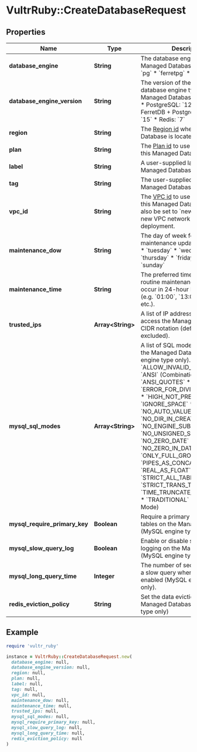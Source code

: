 # VultrRuby::CreateDatabaseRequest

## Properties

| Name | Type | Description | Notes |
| ---- | ---- | ----------- | ----- |
| **database_engine** | **String** | The database engine type for the Managed Database. * &#x60;mysql&#x60; * &#x60;pg&#x60; * &#x60;ferretpg&#x60; * &#x60;redis&#x60; |  |
| **database_engine_version** | **String** | The version of the chosen database engine type for the Managed Database. * MySQL: &#x60;8&#x60; * PostgreSQL: &#x60;12&#x60; - &#x60;15&#x60; * FerretDB + PostgreSQL: &#x60;12&#x60; - &#x60;15&#x60; * Redis: &#x60;7&#x60; |  |
| **region** | **String** | The [Region id](#operation/list-regions) where the Managed Database is located. |  |
| **plan** | **String** | The [Plan id](#operation/list-database-plans) to use when deploying this Managed Database. |  |
| **label** | **String** | A user-supplied label for this Managed Database. |  |
| **tag** | **String** | The user-supplied tag for this Managed Database. | [optional] |
| **vpc_id** | **String** | The [VPC id](#operation/list-vpcs) to use when deploying this Managed Database. It can also be set to &#x60;new&#x60; to configure a new VPC network with this deployment. | [optional] |
| **maintenance_dow** | **String** | The day of week for routine maintenance updates. * &#x60;monday&#x60; * &#x60;tuesday&#x60; * &#x60;wednesday&#x60; * &#x60;thursday&#x60; * &#x60;friday&#x60; * &#x60;saturday&#x60; * &#x60;sunday&#x60; | [optional] |
| **maintenance_time** | **String** | The preferred time (UTC) for routine maintenance updates to occur in 24-hour HH:00 format (e.g. &#x60;01:00&#x60;, &#x60;13:00&#x60;, &#x60;23:00&#x60;, etc.). | [optional] |
| **trusted_ips** | **Array&lt;String&gt;** | A list of IP addresses allowed to access the Managed Database in CIDR notation (defaults to /32 if excluded). | [optional] |
| **mysql_sql_modes** | **Array&lt;String&gt;** | A list of SQL modes to enable on the Managed Database (MySQL engine type only). * &#x60;ALLOW_INVALID_DATES&#x60; * &#x60;ANSI&#x60; (Combination Mode) * &#x60;ANSI_QUOTES&#x60; * &#x60;ERROR_FOR_DIVISION_BY_ZERO&#x60; * &#x60;HIGH_NOT_PRECEDENCE&#x60; * &#x60;IGNORE_SPACE&#x60; * &#x60;NO_AUTO_VALUE_ON_ZERO&#x60; * &#x60;NO_DIR_IN_CREATE&#x60; * &#x60;NO_ENGINE_SUBSTITUTION&#x60; * &#x60;NO_UNSIGNED_SUBTRACTION&#x60; * &#x60;NO_ZERO_DATE&#x60; * &#x60;NO_ZERO_IN_DATE&#x60; * &#x60;ONLY_FULL_GROUP_BY&#x60; * &#x60;PIPES_AS_CONCAT&#x60; * &#x60;REAL_AS_FLOAT&#x60; * &#x60;STRICT_ALL_TABLES&#x60; * &#x60;STRICT_TRANS_TABLES&#x60; * &#x60;TIME_TRUNCATE_FRACTIONAL&#x60; * &#x60;TRADITIONAL&#x60; (Combination Mode) | [optional] |
| **mysql_require_primary_key** | **Boolean** | Require a primary key for all tables on the Managed Database (MySQL engine type only). | [optional] |
| **mysql_slow_query_log** | **Boolean** | Enable or disable slow query logging on the Managed Database (MySQL engine type only). | [optional] |
| **mysql_long_query_time** | **Integer** | The number of seconds to denote a slow query when logging is enabled (MySQL engine type only). | [optional] |
| **redis_eviction_policy** | **String** | Set the data eviction policy for the Managed Database (Redis engine type only) | [optional] |

## Example

```ruby
require 'vultr_ruby'

instance = VultrRuby::CreateDatabaseRequest.new(
  database_engine: null,
  database_engine_version: null,
  region: null,
  plan: null,
  label: null,
  tag: null,
  vpc_id: null,
  maintenance_dow: null,
  maintenance_time: null,
  trusted_ips: null,
  mysql_sql_modes: null,
  mysql_require_primary_key: null,
  mysql_slow_query_log: null,
  mysql_long_query_time: null,
  redis_eviction_policy: null
)
```

